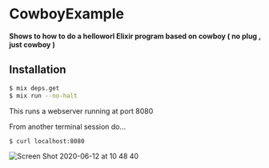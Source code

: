 # CowboyExample

**Shows to how to do a helloworl Elixir program based on cowboy ( no plug , just cowboy )**

## Installation

```bash
$ mix deps.get
$ mix run --no-halt
```

This runs a webserver running at port 8080

From another terminal session do...

```bash
$ curl localhost:8080
```

![Screen Shot 2020-06-12 at 10 48 40](https://user-images.githubusercontent.com/29124/84521250-56d59380-ac9a-11ea-8dc8-7d1051bad11c.png)
